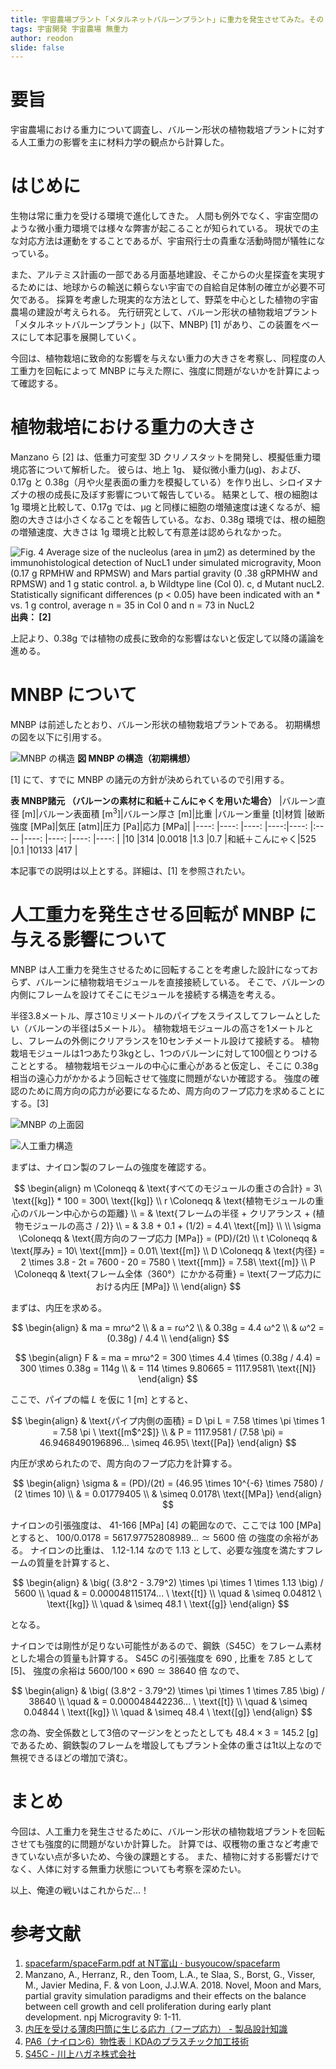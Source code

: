 ```yaml
---
title: 宇宙農場プラント「メタルネットバルーンプラント」に重力を発生させてみた。その１
tags: 宇宙開発 宇宙農場 無重力
author: reodon
slide: false
---
```


# 要旨
宇宙農場における重力について調査し、バルーン形状の植物栽培プラントに対する人工重力の影響を主に材料力学の観点から計算した。

# はじめに
生物は常に重力を受ける環境で進化してきた。
人間も例外でなく、宇宙空間のような微小重力環境では様々な弊害が起こることが知られている。
現状での主な対応方法は運動をすることであるが、宇宙飛行士の貴重な活動時間が犠牲になっている。

また、アルテミス計画の一部である月面基地建設、そこからの火星探査を実現するためには、地球からの輸送に頼らない宇宙での自給自足体制の確立が必要不可欠である。
採算を考慮した現実的な方法として、野菜を中心とした植物の宇宙農場の建設が考えられる。
先行研究として、バルーン形状の植物栽培プラント「メタルネットバルーンプラント」(以下、MNBP) \[1\] があり、この装置をベースにして本記事を展開していく。

今回は、植物栽培に致命的な影響を与えない重力の大きさを考察し、同程度の人工重力を回転によって MNBP に与えた際に、強度に問題がないかを計算によって確認する。

# 植物栽培における重力の大きさ
Manzano ら \[2\] は、低重力可変型 3D クリノスタットを開発し、模擬低重力環境応答について解析した。
彼らは、地上 1g、 疑似微小重力(µg)、および、0.17g と 0.38g（月や火星表面の重力を模擬している）を作り出し、シロイヌナズナの根の成長に及ぼす影響について報告している。
結果として、根の細胞は 1g 環境と比較して、0.17g では、µg と同様に細胞の増殖速度は速くなるが、細胞の大きさは小さくなることを報告している。なお、0.38g 環境では、根の細胞の増殖速度、大きさは 1g 環境と比較して有意差は認められなかった。

[]( scale=0.1 )![Fig. 4 Average size of the nucleolus (area in μm2) as determined by the immunohistological detection of NucL1 under simulated microgravity, Moon (0.17 g RPMHW and RPMSW) and Mars partial gravity (0 .38 gRPMHW and RPMSW) and 1 g static control. a, b Wildtype line (Col 0). c, d Mutant nucL2. Statistically significant differences (p < 0.05) have been indicated with an * vs. 1 g control, average n = 35 in Col 0 and n = 73 in NucL2](./assets/images/fig_01.png)
**出典： \[2\]**

上記より、0.38g では植物の成長に致命的な影響はないと仮定して以降の議論を進める。

# MNBP について
MNBP は前述したとおり、バルーン形状の植物栽培プラントである。
初期構想の図を以下に引用する。

[]( scale=0.2 )![MNBP の構造](./assets/images/fig_02.png)
**図 MNBP の構造（初期構想）**

\[1\] にて、すでに MNBP の諸元の方針が決められているので引用する。

**表 MNBP諸元 （バルーンの素材に和紙＋こんにゃくを用いた場合）**
|バルーン直径 $\text{[m]}$|バルーン表面積 $\text{[m}^3\text{]}$|バルーン厚さ $\text{[m]}$|比重  |バルーン重量 $\text{[t]}$|材質          |破断強度 $\text{[MPa]}$|気圧 $\text{[atm]}$|圧力 $\text{[Pa]}$|応力 $\text{[MPa]}$|
|----:                  |----:                             |----:                  |----:|----:                  |:----        |----:                 |----:             |----:             |----:             |
|10                     |314                               |0.0018                 |1.3  |0.7                    |和紙＋こんにゃく|525                   |0.1               |10133             |417               |

本記事での説明は以上とする。詳細は、\[1\] を参照されたい。

# 人工重力を発生させる回転が MNBP に与える影響について
MNBP は人工重力を発生させるために回転することを考慮した設計になっておらず、バルーンに植物栽培モジュールを直接接続している。
そこで、バルーンの内側にフレームを設けてそこにモジュールを接続する構造を考える。

半径3.8メートル、厚さ10ミリメートルのパイプをスライスしてフレームとしたい（バルーンの半径は5メートル）。
植物栽培モジュールの高さを1メートルとし、フレームの外側にクリアランスを10センチメートル設けて接続する。
植物栽培モジュールは1つあたり3kgとし、1つのバルーンに対して100個とりつけることとする。
植物栽培モジュールの中心に重心があると仮定し、そこに 0.38g 相当の遠心力がかかるよう回転させて強度に問題がないか確認する。
強度の確認のために周方向の応力が必要になるため、周方向のフープ応力を求めることにする。\[3\]

[]( scale=0.3 )![MNBP の上面図](./assets/images/mnbp_top-view.svg)

[]( scale=0.3 )![人工重力構造](./assets/images/人工重力構造.svg)

まずは、ナイロン製のフレームの強度を確認する。

$$
\begin{align}
m \Coloneqq & \text{すべてのモジュールの重さの合計} = 3\ \text{[kg]} * 100 = 300\ \text{[kg]} \\
r \Coloneqq & \text{植物モジュールの重心のバルーン中心からの距離} \\
  = & \text{フレームの半径 + クリアランス + (植物モジュールの高さ / 2)} \\
  = & 3.8 + 0.1 + (1/2) = 4.4\ \text{[m]} \\
\\
\sigma \Coloneqq & \text{周方向のフープ応力 [MPa]} = (PD)/(2t) \\
t \Coloneqq & \text{厚み} = 10\ \text{[mm]} = 0.01\ \text{[m]} \\
D \Coloneqq & \text{内径} = 2 \times 3.8 - 2t = 7600 - 20 = 7580 \ \text{[mm]} = 7.58\ \text{[m]} \\
P \Coloneqq & \text{フレーム全体（360°）にかかる荷重} = \text{フープ応力における内圧 [MPa]} \\
\end{align}
$$

まずは、内圧を求める。

$$
\begin{align}
& ma = mrω^2 \\
& a = rω^2 \\
& 0.38g = 4.4 ω^2 \\
& ω^2 = (0.38g) / 4.4 \\
\end{align}
$$

$$
\begin{align}
F & = ma = mrω^2 = 300 \times 4.4 \times (0.38g / 4.4) = 300 \times 0.38g = 114g \\
  & = 114 \times 9.80665 = 1117.9581\ \text{[N]}
\end{align}
$$

ここで、パイプの幅 $L$ を仮に $1\ \text{[m]}$ とすると、

$$
\begin{align}
& \text{パイプ内側の面積} = D \pi L = 7.58 \times \pi \times 1 = 7.58 \pi \ \text{[m$^2$]} \\
& P = 1117.9581 / (7.58 \pi) = 46.9468490196896... \simeq 46.95\ \text{[Pa]}
\end{align}
$$

内圧が求められたので、周方向のフープ応力を計算する。

$$
\begin{align}
\sigma & = (PD)/(2t) = (46.95 \times 10^{-6} \times 7580) / (2 \times 10) \\
& = 0.01779405 \\
& \simeq 0.0178\ \text{[MPa]}
\end{align}
$$

ナイロンの引張強度は、 $41\text{-}166 \ \text{[MPa]}$ \[4\] の範囲なので、ここでは $100 \ \text{[MPa]}$ とすると、
$100 / 0.0178 = 5617.97752808989... \simeq 5600 \ \text{倍}$ の強度の余裕がある。
ナイロンの比重は、 $1.12\text{-}1.14$ なので $1.13$ として、必要な強度を満たすフレームの質量を計算すると、

$$
\begin{align}
& \big( (3.8^2 - 3.79^2) \times \pi \times 1 \times 1.13 \big) / 5600 \\
\quad & = 0.000048115174... \ \text{[t]} \\
\quad & \simeq 0.04812 \ \text{[kg]} \\
\quad & \simeq 48.1 \ \text{[g]}
\end{align}
$$

となる。

ナイロンでは剛性が足りない可能性があるので、鋼鉄（S45C）をフレーム素材とした場合の質量も計算する。
S45C の引張強度を $690$ , 比重を $7.85$ として \[5\]、
強度の余裕は $5600 / 100 \times 690 \simeq 38640 \ \text{倍}$ なので、

$$
\begin{align}
& \big( (3.8^2 - 3.79^2) \times \pi \times 1 \times 7.85 \big) / 38640 \\
\quad & = 0.000048442236... \ \text{[t]} \\
\quad & \simeq 0.04844 \ \text{[kg]} \\
\quad & \simeq 48.4 \ \text{[g]}
\end{align}
$$

念の為、安全係数として3倍のマージンをとったとしても $48.4 \times 3 = 145.2 \ \text{[g]}$ であるため、鋼鉄製のフレームを増設してもプラント全体の重さは1t以上なので無視できるほどの増加で済む。

# まとめ
今回は、人工重力を発生させるために、バルーン形状の植物栽培プラントを回転させても強度的に問題がないか計算した。
計算では、収穫物の重さなど考慮できていない点が多いため、今後の課題とする。
また、植物に対する影響だけでなく、人体に対する無重力状態についても考察を深めたい。

以上、俺達の戦いはこれからだ...！

# 参考文献
1. [spacefarm/spaceFarm.pdf at NT富山 · busyoucow/spacefarm](https://github.com/busyoucow/spacefarm/blob/NT%E5%AF%8C%E5%B1%B1/spaceFarm.pdf)
2. Manzano, A., Herranz, R., den Toom, L.A., te Slaa, S., Borst, G., Visser, M., Javier Medina, F. & von Loon, J.J.W.A. 2018. Novel, Moon and Mars, partial gravity simulation paradigms and their effects on the balance between cell growth and cell proliferation during early plant development. npj Microgravity 9: 1-11.
3. [内圧を受ける薄肉円筒に生じる応力（フープ応力） - 製品設計知識](https://seihin-sekkei.com/calculation-tool/internal_pressure_thin_cylinder/)
4. [PA6（ナイロン6）物性表｜KDAのプラスチック加工技術](https://www.kda1969.com/materials/pla_mate_pa6b.htm)
5. [S45C - 川上ハガネ株式会社](https://www.kawakamihagane.com/materials/s45c/)
